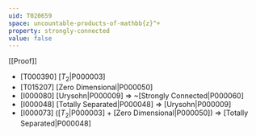 ```yaml
---
uid: T020659
space: uncountable-products-of-mathbb{z}^+
property: strongly-connected
value: false
---
```

[[Proof]]

* [T000390] [$T_2$|P000003]
* [T015207] [Zero Dimensional|P000050]
* [I000080] [Urysohn|P000009] => ~[Strongly Connected|P000060]
* [I000048] [Totally Separated|P000048] => [Urysohn|P000009]
* [I000073] ([$T_2$|P000003] + [Zero Dimensional|P000050]) => [Totally Separated|P000048]

